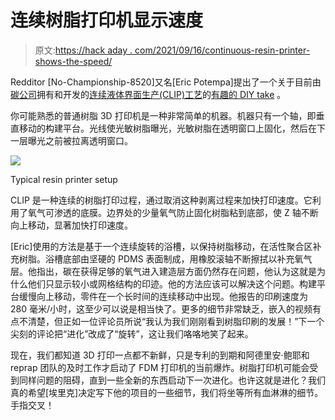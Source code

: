 # 连续树脂打印机显示速度

> 原文:[https://hack aday . com/2021/09/16/continuous-resin-printer-shows-the-speed/](https://hackaday.com/2021/09/16/continuous-resin-printer-shows-the-speed/)

Redditor [No-Championship-8520]又名[Eric Potempa]提出了一个关于目前由[碳公司](https://en.wikipedia.org/wiki/Carbon_(company))拥有和开发的[连续液体界面生产(CLIP)工艺](https://en.wikipedia.org/wiki/Continuous_Liquid_Interface_Production)的[有趣的 DIY take](https://old.reddit.com/r/3Dprinting/comments/pcb8it/diy_continuous_resin_printer/?sort=top) 。

你可能熟悉的普通树脂 3D 打印机是一种非常简单的机器。机器只有一个轴，即垂直移动的构建平台。光线使光敏树脂曝光，光敏树脂在透明窗口上固化，然后在下一层曝光之前被拉离透明窗口。

![](../Images/b26ef63e4cf0791fe644d458689ba7fb.png)

Typical resin printer setup

CLIP 是一种连续的树脂打印过程，通过取消这种剥离过程来加快打印速度。它利用了氧气可渗透的底膜。边界处的少量氧气防止固化树脂粘到底部，使 Z 轴不断向上移动，显著加快打印速度。

[Eric]使用的方法是基于一个连续旋转的浴槽，以保持树脂移动，在活性聚合区补充树脂。浴槽底部由坚硬的 PDMS 表面制成，用橡胶滚轴不断擦拭以补充氧气层。他指出，碳在获得足够的氧气进入建造层方面仍然存在问题，他认为这就是为什么他们只显示较小或网格结构的印迹。他的方法应该可以解决这个问题。构建平台缓慢向上移动，零件在一个长时间的连续移动中出现。他报告的印刷速度为 280 毫米/小时，这至少可以说是相当快了。更多的细节非常缺乏，嵌入的视频有点不清楚，但正如一位评论员所说“我认为我们刚刚看到树脂印刷的发展！”下一个尖刻的评论把“进化”改成了“旋转”，这让我们咯咯地笑了起来。

现在，我们都知道 3D 打印一点都不新鲜，只是专利的到期和阿德里安·鲍耶和 reprap 团队的及时工作才启动了 FDM 打印机的当前爆炸。树脂打印机可能会受到同样问题的阻碍，直到一些全新的东西启动下一次进化。也许这就是进化？我们真的希望[埃里克]决定写下他的项目的一些细节，我们将坐等所有血淋淋的细节。手指交叉！